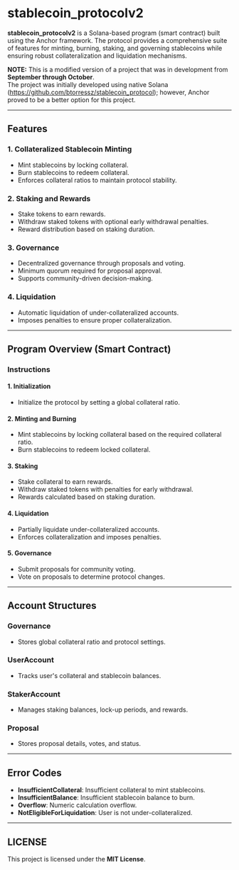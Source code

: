 # stablecoin_protocolv2

**stablecoin_protocolv2** is a Solana-based program (smart contract) built using the Anchor framework. The protocol provides a comprehensive suite of features for minting, burning, staking, and governing stablecoins while ensuring robust collateralization and liquidation mechanisms.

**NOTE:** This is a modified version of a project that was in development from **September through October**.  
The project was initially developed using native Solana (https://github.com/btorressz/stablecoin_protocol); however, Anchor proved to be a better option for this project.

---

## Features

### 1. Collateralized Stablecoin Minting
- Mint stablecoins by locking collateral.
- Burn stablecoins to redeem collateral.
- Enforces collateral ratios to maintain protocol stability.

### 2. Staking and Rewards
- Stake tokens to earn rewards.
- Withdraw staked tokens with optional early withdrawal penalties.
- Reward distribution based on staking duration.

### 3. Governance
- Decentralized governance through proposals and voting.
- Minimum quorum required for proposal approval.
- Supports community-driven decision-making.

### 4. Liquidation
- Automatic liquidation of under-collateralized accounts.
- Imposes penalties to ensure proper collateralization.

---

## Program Overview (Smart Contract)

### Instructions

#### 1. Initialization
- Initialize the protocol by setting a global collateral ratio.

#### 2. Minting and Burning
- Mint stablecoins by locking collateral based on the required collateral ratio.
- Burn stablecoins to redeem locked collateral.

#### 3. Staking
- Stake collateral to earn rewards.
- Withdraw staked tokens with penalties for early withdrawal.
- Rewards calculated based on staking duration.

#### 4. Liquidation
- Partially liquidate under-collateralized accounts.
- Enforces collateralization and imposes penalties.

#### 5. Governance
- Submit proposals for community voting.
- Vote on proposals to determine protocol changes.

---

## Account Structures

### Governance
- Stores global collateral ratio and protocol settings.

### UserAccount
- Tracks user's collateral and stablecoin balances.

### StakerAccount
- Manages staking balances, lock-up periods, and rewards.

### Proposal
- Stores proposal details, votes, and status.

---

## Error Codes

- **InsufficientCollateral**: Insufficient collateral to mint stablecoins.
- **InsufficientBalance**: Insufficient stablecoin balance to burn.
- **Overflow**: Numeric calculation overflow.
- **NotEligibleForLiquidation**: User is not under-collateralized.

---

## LICENSE

This project is licensed under the **MIT License**.
